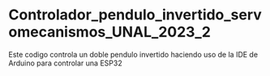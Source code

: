 # Controlador_pendulo_invertido_servomecanismos_UNAL_2023_2
Este codigo controla un doble pendulo invertido haciendo uso de la IDE de Arduino para controlar una ESP32
